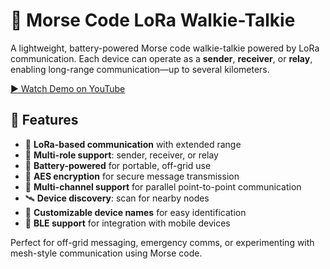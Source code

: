 

# 📡 Morse Code LoRa Walkie-Talkie

A lightweight, battery-powered Morse code walkie-talkie powered by LoRa communication. Each device can operate as a **sender**, **receiver**, or **relay**, enabling long-range communication—up to several kilometers.


[▶️ Watch Demo on YouTube](https://www.youtube.com/watch?v=TG7tIteto1E)

## 🔧 Features

- 📶 **LoRa-based communication** with extended range  
- 🔁 **Multi-role support**: sender, receiver, or relay  
- 🔋 **Battery-powered** for portable, off-grid use  
- 🔐 **AES encryption** for secure message transmission  
- 📡 **Multi-channel support** for parallel point-to-point communication  
- 🛰️ **Device discovery**: scan for nearby nodes  
- 📛 **Customizable device names** for easy identification  
- 📱 **BLE support** for integration with mobile devices  

Perfect for off-grid messaging, emergency comms, or experimenting with mesh-style communication using Morse code.
